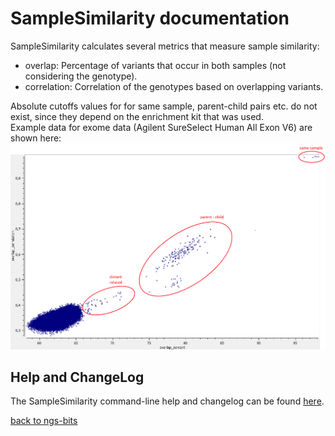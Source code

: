 # SampleSimilarity documentation

SampleSimilarity calculates several metrics that measure sample similarity:

 * overlap: Percentage of variants that occur in both samples (not considering the genotype).
 * correlation: Correlation of the genotypes based on overlapping variants.

Absolute cutoffs values for for same sample, parent-child pairs etc. do not exist, since they depend on the enrichment kit that was used.   
Example data for exome data (Agilent SureSelect Human All Exon V6) are shown here:
![sample correlation image](ssHAEv6_sample_correlation.png) 

## Help and ChangeLog

The SampleSimilarity command-line help and changelog can be found [here](../SampleSimilarity.md).

[back to ngs-bits](https://github.com/imgag/ngs-bits)







